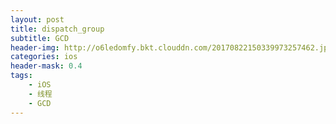```yaml
---
layout: post
title: dispatch_group
subtitle: GCD
header-img: http://o6ledomfy.bkt.clouddn.com/20170822150339973257462.jpg
categories: ios
header-mask: 0.4
tags: 
    - iOS
    - 线程
    - GCD
---
```


